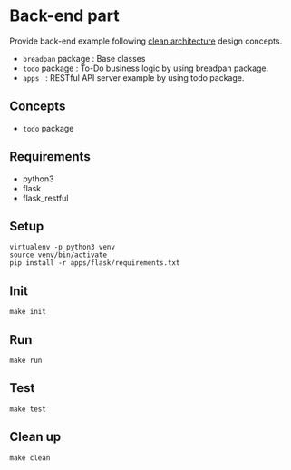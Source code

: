 Back-end part 
=======
  Provide back-end example following [clean architecture](https://blog.cleancoder.com/uncle-bob/2012/08/13/the-clean-architecture.html) design concepts. 

 * ```breadpan``` package : Base classes
 * ```todo``` package : To-Do business logic by using breadpan package. 
 * ```apps ``` : RESTful API server example by using todo package.

 Concepts
 -----
 * ```todo``` package 

Requirements
------
* python3
* flask
* flask_restful 

Setup
-------
```shell
virtualenv -p python3 venv
source venv/bin/activate
pip install -r apps/flask/requirements.txt 
```

Init 
-----
```shell
make init
```

Run
-----
```shell
make run
```

Test
-----
```shell
make test
```

Clean up
-----
```shell
make clean
```